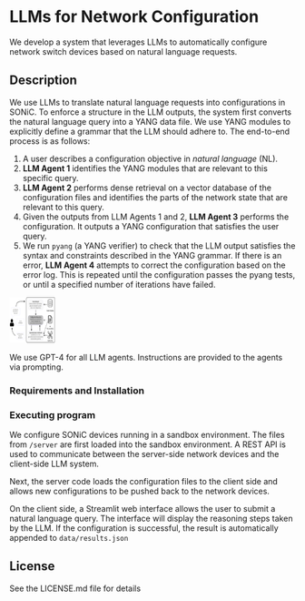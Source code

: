 # LLMs for Network Configuration

We develop a system that leverages LLMs to automatically configure network switch devices based on natural language requests. 

## Description

We use LLMs to translate natural language requests into configurations in SONiC. To enforce a structure in the LLM outputs, the system first converts the natural language query into a YANG data file. We use YANG modules to explicitly define a grammar that the LLM should adhere to. The end-to-end process is as follows:

1. A user describes a configuration objective in *natural language* (NL). 
2. **LLM Agent 1** identifies the YANG modules that are relevant to this specific query.
3. **LLM Agent 2** performs dense retrieval on a vector database of the configuration files and identifies the parts of the network state that are relevant to this query.
4. Given the outputs from LLM Agents 1 and 2, **LLM Agent 3** performs the configuration. It outputs a YANG configuration that satisfies the user query.
5. We run ```pyang``` (a YANG verifier) to check that the LLM output satisfies the syntax and constraints described in the YANG grammar. If there is an error, **LLM Agent 4** attempts to correct the configuration based on the error log. This is repeated until the configuration passes the pyang tests, or until a specified number of iterations have failed.

<img src="data/images/llm_component.png" width="80" height="80">

We use GPT-4 for all LLM agents. Instructions are provided to the agents via prompting. 

### Requirements and Installation



### Executing program

We configure SONiC devices running in a sandbox environment. The files from ```/server``` are first loaded into the sandbox environment. A REST API is used to communicate between the server-side network devices and the client-side LLM system. 

Next, the server code loads the configuration files to the client side and allows new configurations to be pushed back to the network devices. 

On the client side, a Streamlit web interface allows the user to submit a natural language query. The interface will display the reasoning steps taken by the LLM. If the configuration is successful, the result is automatically appended to ```data/results.json```


## License

See the LICENSE.md file for details
